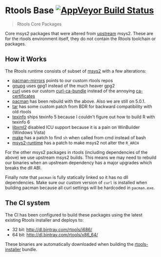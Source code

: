 # Rtools Base [![AppVeyor Build Status](https://ci.appveyor.com/api/projects/status/github/r-windows/rtools-base)](https://ci.appveyor.com/project/jeroen/rtools-base)

> Rtools Core Packages

Core msys2 packages that were altered from [upstream](https://github.com/alexpux/msys2-packages) msys2. These are for the rtools environment itself, they do not contain the Rtools toolchain or packages. 

## How it Works

The Rtools runtime consists of subset of [msys2](https://www.msys2.org/) with a few alterations:

 - [pacman-mirrors](pacman-mirrors/PKGBUILD) points to our custom rtools repos
 - [gnupg](gnupg/PKGBUILD) uses gpg1 instead of the much heaver gpg2
 - [curl](curl/PKGBUILD) uses our custom [curl-ca-bundle](curl-ca-bundle/PKGBUILD) instead of the annoying [ca-certificates](https://github.com/Alexpux/MSYS2-packages/blob/master/ca-certificates/PKGBUILD)
 - [pacman](pacman/PKGBUILD) has been rebuild with the above. Also we are still on 5.0.1.
 - [tar](tar/PKGBUILD) has some custom patch from BDR for backward compatibility with old rtools
 - [texinfo](texinfo/PKGBUILD) ships texinfo 5 because I couldn't figure out how to build R with texinfo 6
 - [libxml2](libxml2/PKGBUILD) disabled ICU support because it is a pain on WinBuilder (Windows Vista)
 - [make](make/PKGBUILD) has a patch to find `sh` when called from cmd instead of bash
 - [msys2-runtime](msys2-runtime/PKGBUILD) has a patch to make msys2 not alter the `R_ARCH` 

For the other msys2 packages in rtools (including dependencies of the above) we use upstream msys2 builds. This means we may need to rebuild our binaries when an upstream dependency has a major upgrades which breaks the dll ABI.

Finally note that `pacman` is fully statically linked so it has no dll dependencies. Make sure our custom version of `curl` is installed when building pacman because all curl settings will be hardcoded in `pacman.exe`.

## The CI system

The CI has been configured to build these packages using the latest existing Rtools installer and deploys to:

 - 32 bit: http://dl.bintray.com/rtools/i686/
 - 64 bit: http://dl.bintray.com/rtools/x86_64/

These binaries are automatically downloaded when building the [rtools-installer](https://github.com/r-windows/rtools-installer) bundle.
